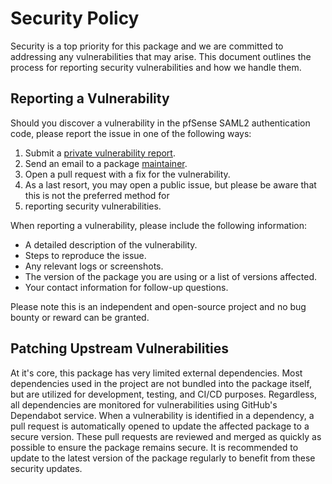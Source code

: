 # Security Policy

Security is a top priority for this package and we are committed to addressing any vulnerabilities that may arise. 
This document outlines the process for reporting security vulnerabilities and how we handle them.

## Reporting a Vulnerability

Should you discover a vulnerability in the pfSense SAML2 authentication code, please report the issue in one of the following ways:

1. Submit a [private vulnerability report](https://github.com/pfrest/pfSense-pkg-saml2-auth/security/advisories/new).
2. Send an email to a package [maintainer](index.md#maintainers).
3. Open a pull request with a fix for the vulnerability.
4. As a last resort, you may open a public issue, but please be aware that this is not the preferred method for 
5. reporting security vulnerabilities.

When reporting a vulnerability, please include the following information:

- A detailed description of the vulnerability.
- Steps to reproduce the issue.
- Any relevant logs or screenshots.
- The version of the package you are using or a list of versions affected.
- Your contact information for follow-up questions.

Please note this is an independent and open-source project and no bug bounty or reward can be granted.

## Patching Upstream Vulnerabilities

At it's core, this package has very limited external dependencies. Most dependencies used in the project are not
bundled into the package itself, but are utilized for development, testing, and CI/CD purposes. Regardless, all
dependencies are monitored for vulnerabilities using GitHub's Dependabot service. When a vulnerability is identified
in a dependency, a pull request is automatically opened to update the affected package to a secure version. These
pull requests are reviewed and merged as quickly as possible to ensure the package remains secure. It is recommended
to update to the latest version of the package regularly to benefit from these security updates.